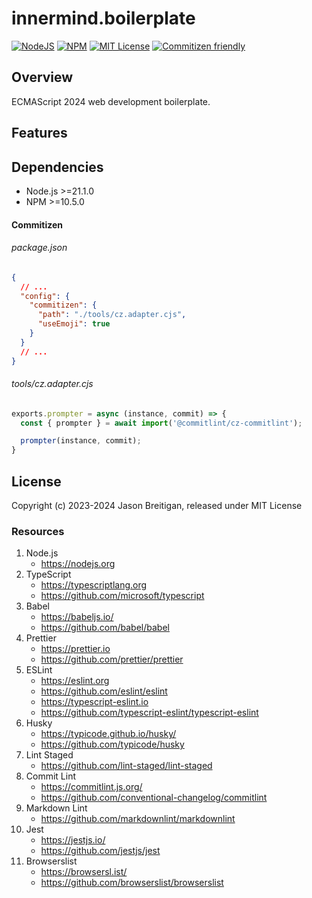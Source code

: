 # innermind.boilerplate

[![NodeJS][node]][node-url]
[![NPM][npm]][npm-url]
[![MIT License][license]][license-url]
[![Commitizen friendly][commitizen]][commitizen-url]

## Overview

ECMAScript 2024 web development boilerplate.

## Features

## Dependencies

- Node.js >=21.1.0
- NPM >=10.5.0

#### Commitizen

###### package.json

```json
{
  // ...
  "config": {
    "commitizen": {
      "path": "./tools/cz.adapter.cjs",
      "useEmoji": true
    }
  }
  // ...
}
```

###### tools/cz.adapter.cjs

```js
exports.prompter = async (instance, commit) => {
  const { prompter } = await import('@commitlint/cz-commitlint');

  prompter(instance, commit);
}
```

## License

Copyright (c) 2023-2024 Jason Breitigan, released under MIT License

### Resources

1. Node.js
   + <https://nodejs.org>
2. TypeScript
   + <https://typescriptlang.org>
   + <https://github.com/microsoft/typescript>
3. Babel
   + <https://babeljs.io/>
   + <https://github.com/babel/babel>
4. Prettier
   + <https://prettier.io>
   + <https://github.com/prettier/prettier>
5. ESLint
   + <https://eslint.org>
   + <https://github.com/eslint/eslint>
   + <https://typescript-eslint.io>
   + <https://github.com/typescript-eslint/typescript-eslint>
6. Husky
   + <https://typicode.github.io/husky/>
   + <https://github.com/typicode/husky>
7. Lint Staged
   + <https://github.com/lint-staged/lint-staged>
8. Commit Lint
   + <https://commitlint.js.org/>
   + <https://github.com/conventional-changelog/commitlint>
9. Markdown Lint
   + <https://github.com/markdownlint/markdownlint>
10. Jest
    + <https://jestjs.io/>
    + <https://github.com/jestjs/jest>
11. Browserslist
    + <https://browsersl.ist/>
    + <https://github.com/browserslist/browserslist>

[npm]: https://img.shields.io/npm/v/npm
[npm-url]: https://www.npmjs.com/
[node]: https://img.shields.io/badge/node-%3E%3D21.1.0-blue
[node-url]: https://nodejs.org
[license-url]: LICENSE
[license]: http://img.shields.io/badge/license-MIT-000000.svg?style=flat-square
[commitizen-url]: http://commitizen.github.io/cz-cli/
[commitizen]: https://img.shields.io/badge/commitizen-friendly-brightgreen.svg
